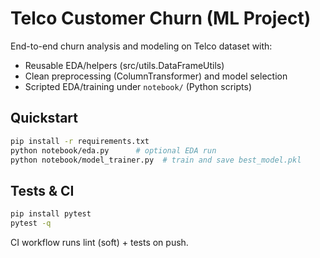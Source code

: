# Telco Customer Churn (ML Project)

End-to-end churn analysis and modeling on Telco dataset with:
- Reusable EDA/helpers (src/utils.DataFrameUtils)
- Clean preprocessing (ColumnTransformer) and model selection
- Scripted EDA/training under `notebook/` (Python scripts)

## Quickstart

```bash
pip install -r requirements.txt
python notebook/eda.py      # optional EDA run
python notebook/model_trainer.py  # train and save best_model.pkl
```

## Tests & CI

```bash
pip install pytest
pytest -q
```

CI workflow runs lint (soft) + tests on push.
